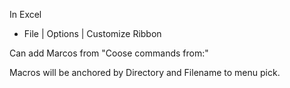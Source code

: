 In Excel

- File | Options | Customize Ribbon

Can add Marcos from "Coose commands from:"

Macros will be anchored by Directory and Filename to menu pick.
